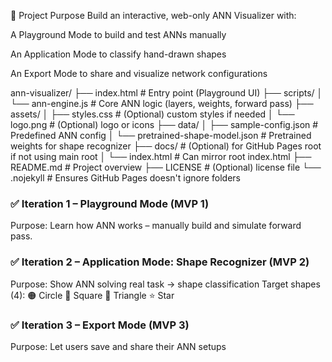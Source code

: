 🧩 Project Purpose
Build an interactive, web-only ANN Visualizer with:

A Playground Mode to build and test ANNs manually

An Application Mode to classify hand-drawn shapes

An Export Mode to share and visualize network configurations

ann-visualizer/
├── index.html                  # Entry point (Playground UI)
├── scripts/
│   └── ann-engine.js           # Core ANN logic (layers, weights, forward pass)
├── assets/
│   ├── styles.css              # (Optional) custom styles if needed
│   └── logo.png                # (Optional) logo or icons
├── data/
│   ├── sample-config.json      # Predefined ANN config
│   └── pretrained-shape-model.json  # Pretrained weights for shape recognizer
├── docs/                       # (Optional) for GitHub Pages root if not using main root
│   └── index.html              # Can mirror root index.html
├── README.md                   # Project overview
├── LICENSE                     # (Optional) license file
└── .nojekyll                   # Ensures GitHub Pages doesn't ignore folders


### ✅ Iteration 1 – Playground Mode (MVP 1)
Purpose: Learn how ANN works – manually build and simulate forward pass.
### ✅ Iteration 2 – Application Mode: Shape Recognizer (MVP 2)
Purpose: Show ANN solving real task → shape classification
Target shapes (4):
🟠 Circle
🔷 Square
🔺 Triangle
⭐ Star

### ✅ Iteration 3 – Export Mode (MVP 3)
Purpose: Let users save and share their ANN setups